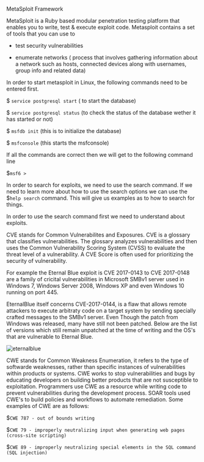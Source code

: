 MetaSploit Framework 

MetaSploit is a Ruby based modular penetration testing platform that enables you to write, test & execute exploit code. Metasploit contains a set of tools that you can use to 

- test security vulnerabilities

- enumerate networks ( process that involves gathering information about a network such as hosts, connected devices along with usernames, group info and related data) 

In order to start metasploit in Linux, the following commands need to be entered first. 

$ `service postgresql start` ( to start the database) 

$ `service postgresql status` (to check the status of the database wether it has started or not) 

$ `msfdb init` (this is to initialize the database) 

$ `msfconsole` (this starts the msfconsole) 

If all the commands are correct then we will get to the following command line 

$`msf6 >`

In order to search for exploits, we need to use the search command. If we need to learn more about how to use the search options we can use the $`help search` command. This will give us examples as to how to search for things. 

In order to use the search command first we need to understand about exploits. 

CVE stands for Common Vulnerabilites and Exposures. CVE is a glossary that classifies vulnerabilities. The glossary analyzes vulnerabilities and then uses the Common Vulnerability Scoring System (CVSS) to evaluate the threat level of a vulnerability. A CVE Score is often used for prioritizing the security of vulnerability. 

For example the Eternal Blue exploit is CVE 2017-0143 to CVE 2017-0148 are a family of cricital vulnerabilities in Microsoft SMBv1 server used in Windows 7, Windows Server 2008, Windows XP and even Windows 10 running on port 445. 

EternalBlue itself concerns CVE-2017-0144, is a flaw that allows remote attackers to execute arbitraty code on a target system by sending specially crafted messages to the SMBv1 server. Even Though the patch from Windows was released, many have still not been patched. Below are the list of versions which still remain unpatched at the time of writing and the OS's that are vulnerable to Eternal Blue. 

![eternalblue](https://user-images.githubusercontent.com/93686063/199555403-98697072-1420-4b28-b49f-dd87ebb9ae12.JPG)

CWE stands for Common Weakness Enumeration, it refers to the type of softwarde weaknesses, rather than specific instances of vulnerabilities within products or systems. CWE works to stop vulnerabilities and bugs by educating developers on building better products that are not susceptible to exploitation. Programmers use CWE as a resource while writing code to prevent vulnerabilities during the development process. SOAR tools used CWE's to build policies and workflows to automate remediation. Some examples of CWE are as follows: 

$` CWE 787 - out of bounds writing `

$` CWE 79 - improperly neutralizing input when generating web pages (cross-site scripting) `

$` CWE 89 - improperly neutralizing special elements in the SQL command (SQL injection) `

